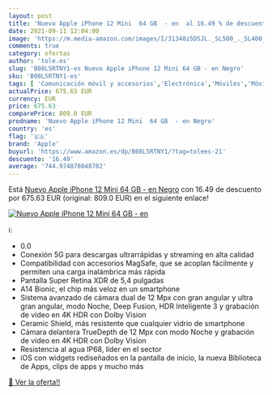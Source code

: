```yaml
---
layout: post
title: 'Nuevo Apple iPhone 12 Mini  64 GB  - en  al 16.49 % de descuento'
date: 2021-09-11 12:04:00
image: 'https://m.media-amazon.com/images/I/31348z5DSJL._SL500_._SL400_.jpg'
comments: true
category: ofertas
author: 'tole.es'
slug: 'B08L5RTNY1-es Nuevo Apple iPhone 12 Mini 64 GB - en Negro'
sku: 'B08L5RTNY1-es'
tags: [ 'Comunicación móvil y accesorios','Electrónica','Móviles','Móviles y smartphones libres','apple','iphone', ]
actualPrice: 675.63 EUR
currency: EUR
price: 675.63
comparePrice: 809.0 EUR
prodname: 'Nuevo Apple iPhone 12 Mini  64 GB  - en Negro'
country: 'es'
flag: '🇪🇸'
brand: 'Apple'
buyurl: 'https://www.amazon.es/dp/B08L5RTNY1/?tag=tolees-21'
descuento: '16.49'
average: '744.974878048782'
---
```


Está [Nuevo Apple iPhone 12 Mini  64 GB  - en Negro](https://www.amazon.es/dp/B08L5RTNY1/?tag=tolees-21) con 16.49 de descuento por 675.63 EUR (original: 809.0 EUR) en el siguiente enlace!

[![Nuevo Apple iPhone 12 Mini  64 GB  - en ](https://m.media-amazon.com/images/I/31348z5DSJL._SL500_._SL400_.jpg)](https://www.amazon.es/dp/B08L5RTNY1/?tag=tolees-21)

ℹ️:

- 0.0
- Conexión 5G para descargas ultrarrápidas y streaming en alta calidad
- Compatibilidad con accesorios MagSafe, que se acoplan fácilmente y permiten una carga inalámbrica más rápida
- Pantalla Super Retina XDR de 5,4 pulgadas
- A14 Bionic, el chip más veloz en un smartphone
- Sistema avanzado de cámara dual de 12 Mpx con gran angular y ultra gran angular, modo Noche, Deep Fusion, HDR Inteligente 3 y grabación de vídeo en 4K HDR con Dolby Vision
- Ceramic Shield, más resistente que cualquier vidrio de smartphone
- Cámara delantera TrueDepth de 12 Mpx con modo Noche y grabación de vídeo en 4K HDR con Dolby Vision
- Resistencia al agua IP68, líder en el sector
- iOS con widgets rediseñados en la pantalla de inicio, la nueva Biblioteca de Apps, clips de apps y mucho más

[🛒 Ver la oferta!!](https://www.amazon.es/dp/B08L5RTNY1/?tag=tolees-21)
